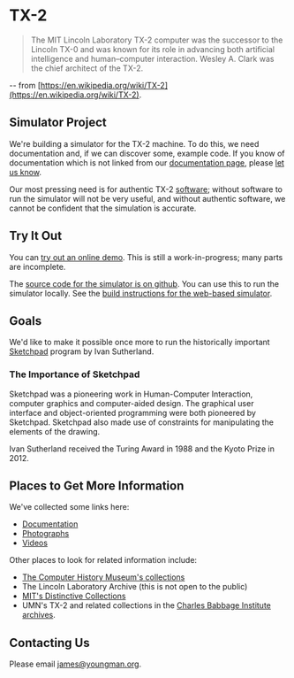 # TX-2

> The MIT Lincoln Laboratory TX-2 computer was the successor to the
> Lincoln TX-0 and was known for its role in advancing both artificial
> intelligence and human–computer interaction. Wesley A. Clark was the
> chief architect of the TX-2.

-- from [https://en.wikipedia.org/wiki/TX-2](https://en.wikipedia.org/wiki/TX-2).

## Simulator Project

We're building a simulator for the TX-2 machine.  To do this, we need
documentation and, if we can discover some, example code.  If you know
of documentation which is not linked from our [documentation
page](documentation), please [let us know](#contacting-us).

Our most pressing need is for authentic TX-2 [software](software);
without software to run the simulator will not be very useful, and
without authentic software, we cannot be confident that the simulation
is accurate.

## Try It Out

You can [try out an online demo](https://tx-2.github.io/demo/).  This
is still a work-in-progress; many parts are incomplete.

The [source code for the simulator is on
github](https://github.com/TX-2/TX-2-simulator).  You can use this to
run the simulator locally.  See the [build instructions for the
web-based
simulator](https://github.com/TX-2/TX-2-simulator/blob/main/docs/build/web.md).

## Goals

We'd like to make it possible once more to run the historically
important [Sketchpad](https://en.wikipedia.org/wiki/Sketchpad) program
by Ivan Sutherland.

### The Importance of Sketchpad

Sketchpad was a pioneering work in Human-Computer Interaction,
computer graphics and computer-aided design.  The graphical user
interface and object-oriented programming were both pioneered by
Sketchpad.  Sketchpad also made use of constraints for manipulating
the elements of the drawing.

Ivan Sutherland received the Turing Award in 1988 and the Kyoto Prize
in 2012.

## Places to Get More Information

We've collected some links here:

- [Documentation](documentation)
- [Photographs](photographs)
- [Videos](videos)

Other places to look for related information include:

- [The Computer History Museum's collections](https://www.computerhistory.org/collections/catalog/)
- The Lincoln Laboratory Archive (this is not open to the public)
- [MIT's Distinctive Collections](https://libraries.mit.edu/distinctive-collections/)
- UMN's TX-2 and related collections in the [Charles Babbage Institute archives](https://archives.lib.umn.edu/repositories/3).

## Contacting Us

Please email [james@youngman.org](mailto:james@youngman.org).
